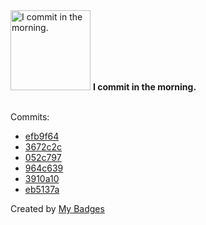 <img src="https://my-badges.github.io/my-badges/morning-commits.png" alt="I commit in the morning." title="I commit in the morning." width="128">
<strong>I commit in the morning.</strong>
<br><br>

Commits:

- <a href="https://github.com/ksysoev/help-my-pet/commit/efb9f6482b0b6f239c46c440ca96fa4fa14c1a4d">efb9f64</a>
- <a href="https://github.com/ksysoev/deriv-api-bff/commit/3672c2cec6c6002e8ca79a0f8c119105933ddefe">3672c2c</a>
- <a href="https://github.com/ksysoev/deriv-bot/commit/052c797548e120ae2284e09ed0f8eb22b427c4aa">052c797</a>
- <a href="https://github.com/ksysoev/make-it-public-tgbot/commit/964c639cb51b69848a157ed2d8188610c94377df">964c639</a>
- <a href="https://github.com/ksysoev/make-it-public/commit/3910a101dac2d20d7c1342587be35e8ae6f10a73">3910a10</a>
- <a href="https://github.com/ksysoev/make-it-public/commit/eb5137a429e81744360a7da9d21ec92ccde9abd5">eb5137a</a>


Created by <a href="https://github.com/my-badges/my-badges">My Badges</a>